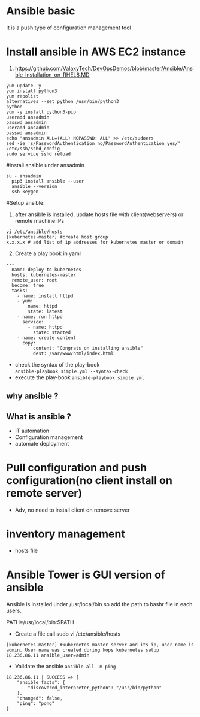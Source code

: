 # Ansible basic
It is a push type of configuration management tool

# Install ansible in AWS EC2 instance
1. https://github.com/ValaxyTech/DevOpsDemos/blob/master/Ansible/Ansible_installation_on_RHEL8.MD
```
yum update -y
yum install python3
yum repolist
alternatives --set python /usr/bin/python3
python
yum -y install python3-pip
useradd ansadmin
passwd ansadmin
useradd ansadmin
passwd ansadmin
echo "ansadmin ALL=(ALL) NOPASSWD: ALL" >> /etc/sudoers
sed -ie 's/PasswordAuthentication no/PasswordAuthentication yes/' /etc/ssh/sshd_config
sudo service sshd reload
```

#install ansible under ansadmin
```
su - ansadmin
  pip3 install ansible --user
  ansible --version
  ssh-keygen
```

#Setup ansible:
1. after ansible is installed, update hosts file with client(webservers) or remote machine IPs
  ```
  vi /etc/ansible/hosts
  [kubernetes-master] #create host group
  x.x.x.x # add list of ip addresses for kubernetes master or domain
  ```
2. Create a play book in yaml
```
---
- name: deploy to kubernetes  
  hosts: kubernetes-master
  remote_user: root
  become: true
  tasks:
    - name: install httpd
    - yum:
        name: httpd
        state: latest
    - name: run httpd
      service:
        - name: httpd
          state: started
    - name: create content
      copy:
          content: "Congrats on installing ansible"
          dest: /var/www/html/index.html
```

- check the syntax of the play-book \
  `ansible-playbook simple.yml --syntax-check`
- execute the play-book
  `ansible-playbook simple.yml`


## why ansible ?
## What is ansible ?
  - IT automation
  - Configuration management
  - automate deployment
# Pull configuration and push configuration(no client install on remote server)
  - Adv, no need to install client on remove server

# inventory management
- hosts file

# Ansible Tower is GUI version of ansible


Ansible is installed under /usr/local/bin so add the path to bashr file in each users.

PATH=/usr/local/bin:$PATH

- Create a file call sudo vi /etc/ansible/hosts
```
[kubernetes-master] #kubernetes master server and its ip, user name is admin. User name was created during kops kubernetes setup
18.236.86.11 ansible_user=admin
```
- Validate the ansible
`ansible all -m ping`

```
18.236.86.11 | SUCCESS => {
    "ansible_facts": {
        "discovered_interpreter_python": "/usr/bin/python"
    },
    "changed": false,
    "ping": "pong"
}
```
#
